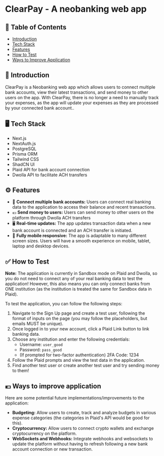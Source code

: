 # ClearPay - A neobanking web app

## 📖 Table of Contents

- [Introduction](#introduction)
- [Tech Stack](#tech-stack)
- [Features](#features)
- [How to Test](#how-to-test)
- [Ways to Improve Application](#ways-to-improve-application)

## 🏦 Introduction 

ClearPay is a Neobanking web app which allows users to connect multiple bank accounts, view their latest transactions, and send money to other users on the app. With ClearPay, there is no longer a need to manually track your expenses, as the app will update your expenses as they are processed by your connected bank account..

## 🖥️ Tech Stack

- Next.js
- NextAuth.js
- PostgreSQL
- Prisma ORM
- Tailwind CSS
- ShadCN UI
- Plaid API for bank account connection
- Dwolla API to facilitate ACH transfers

## ⚙️ Features

- 🏦 **Connect multiple bank accounts:** Users can connect real banking data to the application to access their balance and recent transactions.
- 💶 **Send money to users:** Users can send money to other users on the platform through Dwolla ACH transfers
- 🖥️ **Real-time updates:** The app updates transaction data when a new bank account is connected and an ACH transfer is initiated.
- 📱 **Fully mobile responsive:** The app is adaptable to many different screen sizes. Users will have a smooth experience on mobile, tablet, laptop and desktop devices.

## ✅ How to Test

**Note:** The application is currently in Sandbox mode on Plaid and Dwolla, so you do not need to connect any of your real banking data to test the application! However, this also means you can only connect banks from ONE institution (as the institution is treated the same for Sandbox data in Plaid).

To test the application, you can follow the following steps:

1. Navigate to the Sign Up page and create a test user, following the format of inputs on the page (you may follow the placeholders, but emails MUST be unique).
2. Once logged in to your new account, click a Plaid Link button to link banking data.
3. Choose any institution and enter the following credentials:
   - Username: `user_good`
   - Password: `pass_good`
   - (If prompted for two-factor authentication) 2FA Code: 1234
4. Follow the Plaid prompts and view the test data in the application.
5. Find another test user or create another test user and try sending money to them!

## 💶 Ways to improve application

Here are some potential future implementations/improvements to the application:

- **Budgeting:** Allow users to create, track and analyze budgets in various expense categories (the categories in Plaid's API would be good for this).
- **Cryptocurrency:** Allow users to connect crypto wallets and exchange cryptocurrency on the platform.
- **WebSockets and Webhooks:** Integrate webhooks and websockets to update the platform without having to refresh following a new bank account connection or new transaction.
